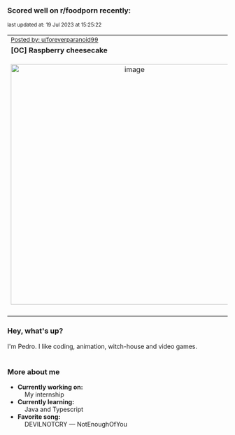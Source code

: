 ### Scored well on r/foodporn recently:

<p align="left"><sub>last updated at: 19 Jul 2023 at 15:25:22</sub></p>

|   |
| --- |
| <sub>[Posted by: u/foreverparanoid99][source]</sub> |
| **[OC] Raspberry cheesecake** | 
|<p align="center"> <img alt="image" src="https://i.redd.it/h1eg5ov6mscb1.jpg" width="550" /> </p>|
|   |

### Hey, what's up?

I'm Pedro. I like coding, animation, witch-house and video games.<br><br>

### More about me
- **Currently working on:**  
&nbsp;&nbsp;&nbsp;&nbsp;My internship
- **Currently learning:**  
&nbsp;&nbsp;&nbsp;&nbsp;Java and Typescript
- **Favorite song:**  
&nbsp;&nbsp;&nbsp;&nbsp;DEVILNOTCRY — NotEnoughOfYou<br><br>

  



  
  
  
[linkedin]: https://linkedin.com/in/pedro-h-r-gomes-8a487b14a/
[gmail]: mailto:pilique11@gmail.com
[source]: https://reddit.com/r/FoodPorn/comments/153b8r7/oc_raspberry_cheesecake/
[redditAPI]: https://www.reddit.com/dev/api/